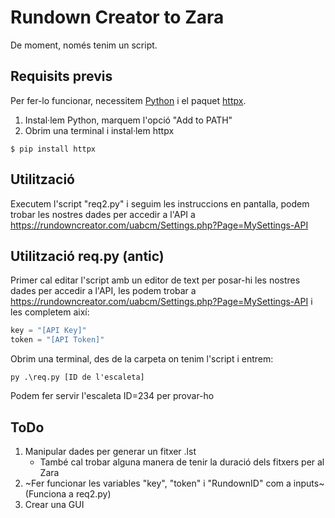 # Rundown Creator to Zara
De moment, només tenim un script. 

## Requisits previs
Per fer-lo funcionar, necessitem [Python](https://www.python.org/downloads/) i el paquet [httpx](https://pypi.org/project/httpx/).

1. Instal·lem Python, marquem l'opció "Add to PATH"
2. Obrim una terminal i instal·lem httpx
```
$ pip install httpx
```
## Utilització
Executem l'script "req2.py" i seguim les instruccions en pantalla, podem trobar les nostres dades per accedir a l'API a https://rundowncreator.com/uabcm/Settings.php?Page=MySettings-API

## Utilització req.py (antic)
Primer cal editar l'script amb un editor de text per posar-hi les nostres dades per accedir a l'API, les podem trobar a https://rundowncreator.com/uabcm/Settings.php?Page=MySettings-API i les completem així:

```python
key = "[API Key]"
token = "[API Token]"
```


Obrim una terminal, des de la carpeta on tenim l'script i entrem:

    py .\req.py [ID de l'escaleta]
    
Podem fer servir l'escaleta ID=234 per provar-ho
   
## ToDo
1. Manipular dades per generar un fitxer .lst
    * També cal trobar alguna manera de tenir la duració dels fitxers per al Zara
2. ~Fer funcionar les variables "key", "token" i "RundownID" com a inputs~ (Funciona a req2.py)
3. Crear una GUI
